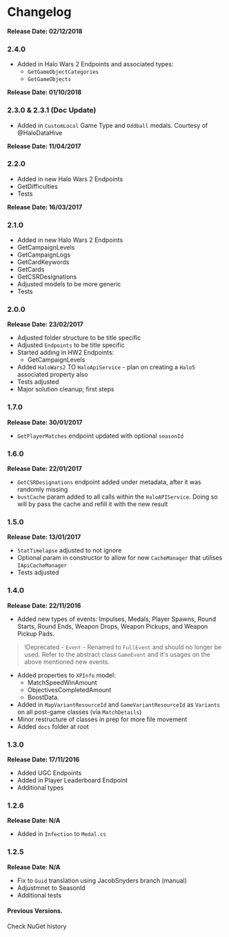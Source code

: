 # Changelog

**Release Date: 02/12/2018**
### 2.4.0
- Added in Halo Wars 2 Endpoints and associated types:
  - `GetGameObjectCategories`
  - `GetGameObjects`

**Release Date: 01/10/2018**
### 2.3.0 & 2.3.1 (Doc Update)
- Added in `CustomLocal` Game Type and `Oddball` medals. Courtesy of @HaloDataHive

**Release Date: 11/04/2017**
### 2.2.0
- Added in new Halo Wars 2 Endpoints
- GetDifficulties
- Tests

**Release Date: 16/03/2017**
### 2.1.0
- Added in new Halo Wars 2 Endpoints
- GetCampaignLevels
- GetCampaignLogs
- GetCardKeywords
- GetCards
- GetCSRDesignations
- Adjusted models to be more generic
- Tests

### 2.0.0
**Release Date: 23/02/2017**
- Adjusted folder structure to be title specific
- Adjusted `Endpoints` to be title specific
- Started adding in HW2 Endpoints:
  - GetCampaignLevels
- Added `HaloWars2` TO `HaloApiService` - plan on creating a `Halo5` associated property also
- Tests adjusted
- Major solution cleanup; first steps

### 1.7.0
**Release Date: 30/01/2017**
- `GetPlayerMatches` endpoint updated with optional `seasonId`

### 1.6.0
**Release Date: 22/01/2017**
- `GetCSRDesignations` endpoint added under metadata, after it was randomly missing
- `bustCache` param added to all calls within the `HaloAPIService`. Doing so will by pass the cache and refill it with the new result

### 1.5.0
**Release Date: 13/01/2017**
- `StatTimelapse` adjusted to not ignore
- Optional param in constructor to allow for new `CacheManager` that utilises `IApiCacheManager`
- Tests adjusted

### 1.4.0
**Release Date: 22/11/2016**
- Added new types of events: Impulses, Medals, Player Spawns, Round Starts, Round Ends, Weapon Drops, Weapon Pickups, and Weapon Pickup Pads.
> !Deprecated - `Event` - Renamed to `FullEvent` and should no longer be used. Refer to the abstract class `GameEvent` and it's usages on the above mentioned new events.
- Added properties to `XPInfo` model:
  - MatchSpeedWinAmount
  - ObjectivesCompletedAmount
  - BoostData.
- Added in `MapVariantResourceId` and `GameVariantResourceId` as `Variants` on all post-game classes (via `MatchDetails`)
- Minor restructure of classes in prep for more file movement
- Added `docs` folder at root

### 1.3.0
**Release Date: 17/11/2016**
- Added UGC Endpoints
- Added in Player Leaderboard Endpoint
- Additional types

### 1.2.6
**Release Date: N/A**
- Added in `Infection` to `Medal.cs`

### 1.2.5
**Release Date: N/A**
- Fix to `Guid` translation using JacobSnyders branch (manual)
- Adjustmnet to SeasonId
- Additional tests

#### Previous Versions.
Check NuGet history
